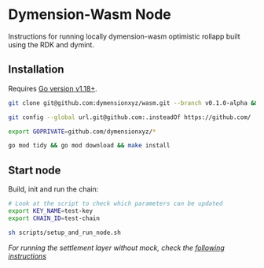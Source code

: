 # Dymension-Wasm Node
Instructions for running locally dymension-wasm optimistic rollapp built using the RDK and dymint.

## Installation
Requires [Go version v1.18+](https://golang.org/doc/install).

```sh
git clone git@github.com:dymensionxyz/wasm.git --branch v0.1.0-alpha && cd wasm

git config --global url.git@github.com:.insteadOf https://github.com/

export GOPRIVATE=github.com/dymensionxyz/*

go mod tidy && go mod download && make install
```

## Start node
Build, init and run the chain:
```sh
# Look at the script to check which parameters can be updated
export KEY_NAME=test-key 
export CHAIN_ID=test-chain

sh scripts/setup_and_run_node.sh
```
*For running the settlement layer without mock, check the [following instructions](../README.md)*


